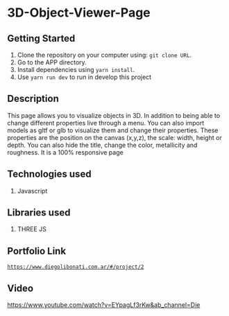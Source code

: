 # 3D-Object-Viewer-Page

## Getting Started

1. Clone the repository on your computer using: `git clone URL`.
2. Go to the APP directory.
3. Install dependencies using `yarn install`.
4. Use `yarn run dev` to run in develop this project

## Description

This page allows you to visualize objects in 3D. In addition to being able to change different properties live through a menu. You can also import models as gltf or glb to visualize them and change their properties. These properties are the position on the canvas (x,y,z), the scale: width, height or depth. You can also hide the title, change the color, metallicity and roughness. It is a 100% responsive page

## Technologies used

1. Javascript

## Libraries used

1. THREE JS

## Portfolio Link

[`https://www.diegolibonati.com.ar/#/project/2`](https://www.diegolibonati.com.ar/#/project/2)

## Video

https://www.youtube.com/watch?v=EYpagLf3rKw&ab_channel=Die
